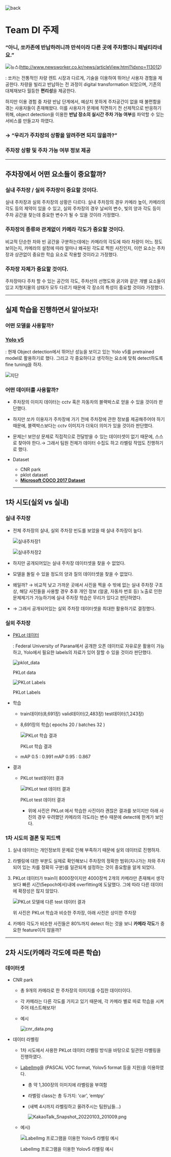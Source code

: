 ![back](https://user-images.githubusercontent.com/19771164/148502115-a99d69d5-c5ae-4d3b-be4c-88e2a8014fe9.png)

# Team DI 주제

### “아니, 쏘카존에 반납하려니까 만석이라 다른 곳에 주차했더니 패널티라네요.”

![뉴스](https://user-images.githubusercontent.com/19771164/148502420-82ad41be-a154-4dd5-9c88-707636e15700.png)(http://www.newsworker.co.kr/news/articleView.html?idxno=113012)

: 쏘카는 전통적인 차량 렌트 시장과 다르게, 기술을 이용하여 뛰어난 사용자 경험을 제공한다. 차량을 빌리고 반납하는 전 과정이 digital transformation 되었으며, 기존의 대체재보다 월등한 **편리성**을 제공한다. 

하지만 이용 경험 중 차량 반납 단계에서, 예상치 못하게 주차공간이 없을 때 불편함을 겪는 사용자들이 존재해왔다. 이를 사용자가 문제에 직면하기 전 선제적으로 반응하기 위해, object detection을 이용한 **반납 장소의 실시간 주차 가능 여부**를 파악할 수 있는 서비스를 만들고자 하였다. 

### → “우리가 주차장의 상황을 알려주면 되지 않을까?”

### 주차장 상황 및 주차 가능 여부 정보 제공

---

## 주차장에서 어떤 요소들이 중요할까?

### **실내 주차장 / 실외 주차장**이 중요할 것이다.

실내 주차장과 실외 주차장의 상황은 다르다. 실내 주차장의 경우 카메라 높이, 카메라의 각도 등의 제약이 있을 수 있고, 실외 주차장의 경우 날씨의 변수, 빛의 양과 각도 등이 주차 공간을 찾는데 중요한 변수가 될 수 있을 것이라 가정했다.  

### 주차장의 종류와 관계없이 카메라 각도가 중요할 것이다.

비교적 단순한 차와 빈 공간을 구분하는데에는 카메라의 각도에 따라 차량이 어느 정도 보이는지, 카메라의 설정에 따라 얼마나 왜곡된 각도로 찍힌 사진인지, 이런 요소는 주차장과 상관없이 중요한 학습 요소로 작용할 것이라고 가정했다.  

### 주차장 자체가 중요할 것이다.

주차장마다 주차 할 수 있는 공간의 각도, 주차선의 선명도와 굵기와 같은 개별 요소들이 있고 지형지물의 상태가 모두 다르기 때문에 각 장소의 특성이 중요할 것이라 가정했다.  


---


## 실제 학습을 진행하면서 알아보자!

### 어떤 모델을 사용할까?

### [Yolo v5](https://github.com/ultralytics/yolov5)

: 현재 Object detection에서 뛰어난 성능을 보이고 있는 Yolo v5를 pretrained model로 활용하기로 했다. 그리고 각 중요하다고 생각하는 요소에 맞춰 detect하도록 fine tuning을 하자.  

![지단](https://user-images.githubusercontent.com/19771164/148505749-88dab2d1-7871-4ce5-b999-add485a4cbdb.png)  

### 어떤 데이터를 사용할까?

- 주차장의 이미지 데이터는 cctv 혹은 자동차의 블랙박스로 얻을 수 있을 것이라 판단했다.
- 하지만 쏘카 이용자가 주차장에 가기 전에 주차장에 관한 정보를 제공해주어야 하기 때문에, 블랙박스보다는 cctv 이미지가 더욱더 의미가 있을 것이라 판단했다.
- 문제는! 보안상 문제로 직접적으로 전달받을 수 있는 데이터셋이 없기 때문에, 스스로 찾아야 한다.→ 그래서 팀원 전체가 데이터 수집도 하고 라벨링 작업도 진행하기로 했다.
- Dataset
    - CNR park
    - pklot dataset
    - **[Microsoft COCO 2017 Dataset](https://public.roboflow.com/object-detection/microsoft-coco-subset)**
  
  ---

## 1차 시도(실외 vs 실내)

### 실내 주차장

- 전체 주차장의 실내, 실외 주차장 빈도를 보았을 때 실내 주차장이 높다.
    
    ![실내주차장1](https://user-images.githubusercontent.com/19771164/148506247-5fbe3a82-63df-4eb6-8ad6-01285529e4dd.jpg)
    
    ![실내주차장2](https://user-images.githubusercontent.com/19771164/148506256-470dfb1b-0229-4fe1-a433-0a4a8750f53c.jpg)
    
- 하지만 공개되어있는 실내 주차장 데이터셋을 찾을 수 없었다.
- 모델을 돌릴 수 있을 정도의 양과 질의 데이터셋을 찾을 수 없었다.
- 왜일까? 
→ 비교적 낮고 가까운 곳에서 사진을 찍을 수 밖에 없는 실내 주차장 구조 상, 해당 사진들을 사용할 경우 추후 개인 정보 (얼굴, 자동차 번호 등) 노출로 인한 문제제기가 가능하기에 실내 주차장 학습은 무리가 있다고 판단하였다.
- → 그래서 공개되어있는 실외 주차장 데이터셋을 최대한 활용하기로 결정했다.

### 실외 주차장

- [PKLot 데이터](https://public.roboflow.com/object-detection/pklot)
    
    : Federal University of Parana에서 공개한 오픈 데이터로 자유로운 활용이 가능하고, Yolo에서 필요한 labels의 자료가 있어 잘할 수 있을 것이라 판단했다. 
    
    ![pklot_data](https://user-images.githubusercontent.com/19771164/148506281-70aab702-af54-4465-b46f-bdd7454c616a.png)
    
    PKLot data
    
    ![PKLot Labels](https://user-images.githubusercontent.com/19771164/148506428-76749635-007b-4121-a856-f6811e697953.png)
    
    PKLot Labels
    
- 학습
    - train데이터(8,691장)
    valid데이터(2,483장)
    test데이터(1,243장)
    - 8,691장의 학습( epochs 20 / batches 32 )
        
        ![PKLot 학습 결과](https://user-images.githubusercontent.com/19771164/148506586-c030d896-fe6a-4b70-b385-e3ffe58e6c4a.png)
        
        PKLot 학습 결과
        
    - mAP 0.5 : 0.991
    mAP 0.95 : 0.867
- 결과
    - PKLot test데이터 결과
        
        ![PKLot test 데이터 결과](https://user-images.githubusercontent.com/19771164/148506719-c5d9d3f3-4175-47cc-b496-d6f5c8a52573.jpg)
        
        PKLot test 데이터 결과
        
        
        
        

      
        
        - 위에 사진은 PKLot 에서 학습한 사진이라 괜찮은 결과를 보이지만 아래 사진의 경우 우려했던 카메라의 각도라는 변수 때문에 detect에 한계가 보인다.

### 1차 시도의 결론 및 피드백

1. 실내 데이터는 개인정보의 문제로 인해 부족하기 때문에 실외 데이터로 진행하자. 
2. 라벨링에 대한 부분도 실제로 확인해보니 주차장의 정확한 범위(지나가는 차와 주차되어 있는 차를 정확히 구분)를 일관되게 설정하는 것이 중요함을 알게 되었다. 
3. PKLot 데이터가 train이 8000장이지만 4000장씩 2개의 카메라만 존재해서 생각보다 빠른 시간(5epoch에서)내에 overfitting에 도달했다. 그에 따라 다른 데이터에 확장성은 많지 않았다.
    
    ![PKLot 모델에 다른 test 데이터 결과](https://user-images.githubusercontent.com/19771164/148506977-39bdaf18-35e7-463a-b6ff-c59d9abb62fd.png)
    
    위 사진은 PKLot 학습과 비슷한 주차장, 아래 사진은 상이한 주차장
    
4. 카메라 각도가 비슷한 사진들은 80%까지 detect 하는 것을 보니 **카메라 각도**가 중요한 feature이지 않을까?  

---

## 2차 시도(카메라 각도에 따른 학습)

### 데이터셋

- CNR park
    - 총 9개의 카메라로 한 주차장의 이미지를 수집한 데이터이다.
    - 각 카메라는 다른 각도를 가지고 있기 때문에, 각 카메라 별로 따로 학습을 시켜주어 테스트해보자!
    - 예시
        
        ![cnr_data.png](https://s3-us-west-2.amazonaws.com/secure.notion-static.com/480c1c28-26fc-4e72-bf26-ea2f6e5e0705/cnr_data.png)
        
- 데이터 라벨링
    - 1차 시도에서 사용한 PKLot 데이터 라벨링 방식을 바탕으로 일관된 라벨링을 진행하였다.
    - [LabelImg](https://github.com/tzutalin/labelImg)을 (PASCAL VOC format, Yolov5 format 등을 지원)을 이용하였다.
        - 총 약 1,300장의 이미지에 라벨링을 부여함
        - 라벨링 class는 총 두가지: ‘car’, ‘emtpy’
        - (새벽 4시까지 라벨링하고 올려주시는 팀원님들...)
            
            ![KakaoTalk_Snapshot_20220103_201009.png](https://s3-us-west-2.amazonaws.com/secure.notion-static.com/27161659-965c-48f1-b2ab-6da289085faf/KakaoTalk_Snapshot_20220103_201009.png)
            
    - 예시)
        
        ![LabelImg 프로그램을 이용한 Yolov5 라벨링 예시](https://s3-us-west-2.amazonaws.com/secure.notion-static.com/a2e652fa-e98e-4552-9776-6c41e418cb00/라벨링.jpg)
        
        LabelImg 프로그램을 이용한 Yolov5 라벨링 예시
